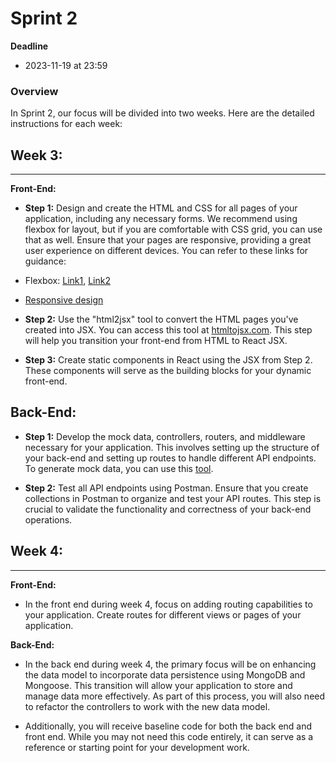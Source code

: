 # Sprint 2 

**Deadline**

- 2023-11-19 at 23:59

### Overview

In Sprint 2, our focus will be divided into two weeks. Here are the detailed instructions for each week:

## Week 3:
------

**Front-End:**

- **Step 1:** Design and create the HTML and CSS for all pages of your application, including any necessary forms. We recommend using flexbox for layout, but if you are comfortable with CSS grid, you can use that as well. Ensure that your pages are responsive, providing a great user experience on different devices. You can refer to these links  for guidance:
- Flexbox: [Link1](https://internetingishard.netlify.app/html-and-css/flexbox/), [Link2](https://youtu.be/3YW65K6LcIA)
- [Responsive design](https://internetingishard.netlify.app/html-and-css/responsive-design/)

- **Step 2:** Use the "html2jsx" tool to convert the HTML pages you've created into JSX. You can access this tool at [htmltojsx.com](https://htmltojsx.com/). This step will help you transition your front-end from HTML to React JSX.

- **Step 3:** Create static components in React using the JSX from Step 2. These components will serve as the building blocks for your dynamic front-end.

## Back-End:

- **Step 1:** Develop the mock data, controllers, routers, and middleware necessary for your application. This involves setting up the structure of your back-end and setting up routes to handle different API endpoints. To generate mock data, you can use this [tool](https://www.mockaroo.com/).

- **Step 2:** Test all API endpoints using Postman. Ensure that you create collections in Postman to organize and test your API routes. This step is crucial to validate the functionality and correctness of your back-end operations.

## Week 4:
------

**Front-End:**

- In the front end during week 4, focus on adding routing capabilities to your application. Create routes for different views or pages of your application.  

**Back-End:**

- In the back end during week 4, the primary focus will be on enhancing the data model to incorporate data persistence using MongoDB and Mongoose. This transition will allow your application to store and manage data more effectively. As part of this process, you will also need to refactor the controllers to work with the new data model.

- Additionally, you will receive baseline code for both the back end and front end. While you may not need this code entirely, it can serve as a reference or starting point for your development work.


















<!-- 

### Overview

This part focuses on enhancing the user interface (UI) and integrating both the front-end and back-end components of your projects. These skills are crucial for developing a fully functional web application.

### Sprint Objectives

By the end of this sprint, you should be able to connect your front-end React app to the back-end API. 
This integration is essential to ensure that data flows smoothly between the user interface and the server, providing a seamless user experience.

### Key Tasks for Sprint 2:

**Baseline Code:** You will receive baseline code for both the Backend and Front End. While starting from scratch is an option, using the provided code is recommended for efficiency.

**Study the Code:** Take the time to understand the logic behind the provided code. This will save you from reinventing the wheel and ensure you're building on a solid foundation.

**CSS Refresher:** CSS plays a pivotal role in web development. As part of this sprint, we'll focus on refreshing our CSS skills, particularly the use of the flexbox layout. Flexbox is a powerful tool for creating responsive and flexible layouts. I  recommend watching this [Flexbox Crash Course](https://youtu.be/3YW65K6LcIA) to strengthen your CSS skills.

**Expectations:** This sprint is a significant step in your project's development. Collaboration within your groups is essential. Ensure that your UI is not only visually appealing but also user-friendly. The successful integration of front-end and back-end components is critical for a functional application.


 -->
